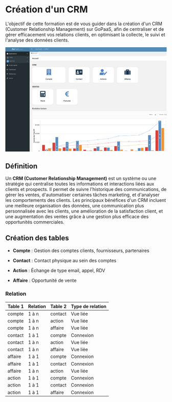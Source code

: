 # Création d'un CRM

L'objectif de cette formation est de vous guider dans la création d'un CRM (Customer Relationship Management) sur GoPaaS, afin de centraliser et de gérer efficacement vos relations clients, en optimisant la collecte, le suivi et l'analyse des données clients.

![screenshot](images/image1.png "Ecran principal")

## Définition

Un **CRM (Customer Relationship Management)** est un système ou une stratégie qui centralise toutes les informations et interactions liées aux clients et prospects. Il permet de suivre l'historique des communications, de gérer les ventes, d'automatiser certaines tâches marketing, et d'analyser les comportements des clients. Les principaux bénéfices d'un CRM incluent une meilleure organisation des données, une communication plus personnalisée avec les clients, une amélioration de la satisfaction client, et une augmentation des ventes grâce à une gestion plus efficace des opportunités commerciales.
## Création des tables

- **Compte** : Gestion des comptes clients, fournisseurs, partenaires

- **Contact** : Contact physique au sein des comptes

- **Action** : Échange de type email, appel, RDV

- **Affaire** : Opportunité de vente

### Relation

| Table 1 | Relation | Table 2 | Type de relation |
|---------|----------|---------|-----------------|
| compte  | 1 à n    | contact | Vue liée        |
| compte  | 1 à n    | action  | Vue liée        |
| compte  | 1 à n    | affaire | Vue liée        |
| contact | 1 à 1    | compte  | Connexion       |
| contact | 1 à n    | action  | Vue liée        |
| contact | 1 à n    | affaire | Vue liée        |
| affaire | 1 à 1    | compte  | Connexion       |
| affaire | 1 à 1    | contact | Connexion       |
| affaire | 1 à n    | action  | Vue liée        |
| action  | 1 à 1    | compte  | Connexion       |
| action  | 1 à 1    | contact | Connexion       |
| action  | 1 à 1    | affaire | Connexion       |
